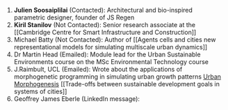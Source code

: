 1. **Julien Soosaiplilai** (Contacted): Architectural and bio-inspired parametric designer, founder of JS Regen
2. **Kiril Stanilov** (Not Contacted): Senior research associate at the [[Cambridge Centre for Smart Infrastructure and Construction]]
3. Michael Batty (Not Contacted): Author of [[Agents cells and cities new representational models for simulating multiscale urban dynamics]]
4. Dr Martin Head (Emailed): Module lead for the Urban Sustainable Environments course on the MSc Environmental Technology course
5. J.Raimbult, UCL (Emailed): Wrote about the applications of morphogenetic programming in simulating urban growth patterns [Urban Morphogenesis](https://shs.hal.science/halshs-03819322/file/TQGDebates2019_Fractals_Raimbault.pdf) [[Trade-offs between sustainable development goals in systems of cities]]
6. Geoffrey James Eberle (LinkedIn message): 
